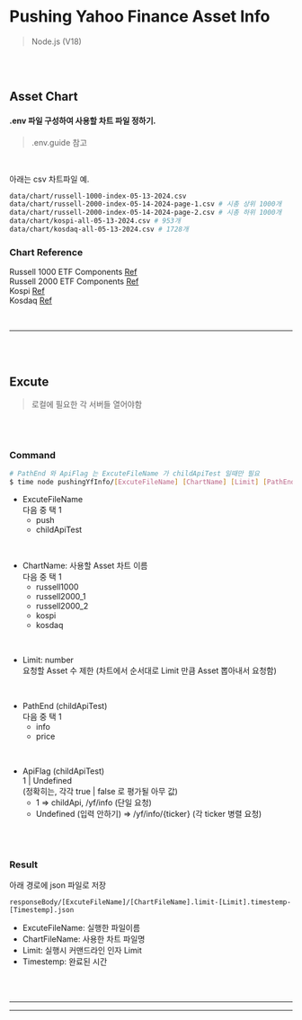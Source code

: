 # Pushing Yahoo Finance Asset Info

>Node.js (V18)

<br><br>

## Asset Chart

#### .env 파일 구성하여 사용할 차트 파일 정하기.
>.env.guide 참고

<br>

아래는 csv 차트파일 예.
```sh
data/chart/russell-1000-index-05-13-2024.csv
data/chart/russell-2000-index-05-14-2024-page-1.csv # 시총 상위 1000개
data/chart/russell-2000-index-05-14-2024-page-2.csv # 시총 하위 1000개
data/chart/kospi-all-05-13-2024.csv # 953개
data/chart/kosdaq-all-05-13-2024.csv # 1728개
```

### Chart Reference

Russell 1000 ETF Components [Ref](https://www.barchart.com/stocks/indices/russell/russell1000?viewName=fundamental&orderBy=marketCap&orderDir=desc#:~:text=screen%20%20flipcharts-,download,-Last%20Updated%3A%2005) <br>
Russell 2000 ETF Components [Ref](https://www.barchart.com/stocks/indices/russell/russell2000?viewName=fundamental&orderBy=marketCap&orderDir=desc#:~:text=screen%20%20flipcharts-,download,-Last%20Updated%3A%2005) <br>
Kospi [Ref](https://seibro.or.kr/websquare/control.jsp?w2xPath=/IPORTAL/user/stock/BIP_CNTS02004V.xml&menuNo=41) <br>
Kosdaq [Ref](https://seibro.or.kr/websquare/control.jsp?w2xPath=/IPORTAL/user/stock/BIP_CNTS02004V.xml&menuNo=41) <br>

<br>

---

<br><br>

## Excute

>로컬에 필요한 각 서버들 열어야함

<br><br>

### Command
```sh
# PathEnd 와 ApiFlag 는 ExcuteFileName 가 childApiTest 일때만 필요
$ time node pushingYfInfo/[ExcuteFileName] [ChartName] [Limit] [PathEnd] [ApiFlag]
```
- ExcuteFileName <br> 다음 중 택 1
  - push
  - childApiTest

<br>

- ChartName: 사용할 Asset 차트 이름 <br> 다음 중 택 1
  - russell1000
  - russell2000_1
  - russell2000_2
  - kospi
  - kosdaq

<br>

- Limit: number <br> 요청할 Asset 수 제한 (차트에서 순서대로 Limit 만큼 Asset 뽑아내서 요청함)

<br>

- PathEnd (childApiTest) <br> 다음 중 택 1
  - info
  - price

<br>

- ApiFlag (childApiTest) <br> 1 | Undefined <br> (정확히는, 각각 true | false 로 평가될 아무 값)
  - 1 => childApi, /yf/info (단일 요청)
  - Undefined (입력 안하기) => /yf/info/{ticker} (각 ticker 병렬 요청)

<br><br>

### Result
아래 경로에 json 파일로 저장
```
responseBody/[ExcuteFileName]/[ChartFileName].limit-[Limit].timestemp-[Timestemp].json
```
- ExcuteFileName: 실행한 파일이름
- ChartFileName: 사용한 차트 파일명
- Limit: 실행시 커맨드라인 인자 Limit
- Timestemp: 완료된 시간

<br><br>

---
---